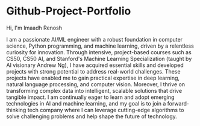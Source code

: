 # Github-Project-Portfolio
Hi, I'm Imaadh Renosh

I am a passionate AI/ML engineer with a robust foundation in computer science, Python programming, and machine learning, driven by a relentless curiosity for innovation. 
Through intensive, project-based courses such as CS50, CS50 AI, and Stanford's Machine Learning Specialization (taught by AI visionary Andrew Ng), I have acquired essential skills and developed projects with strong potential to address real-world challenges. 
These projects have enabled me to gain practical expertise in deep learning, natural language processing, and computer vision. Moreover, I thrive on transforming complex data into intelligent, scalable solutions that drive tangible impact.
I am continually eager to learn and adopt emerging technologies in AI and machine learning, and my goal is to join a forward-thinking tech company where I can leverage cutting-edge algorithms to solve challenging problems and help shape the future of technology.
